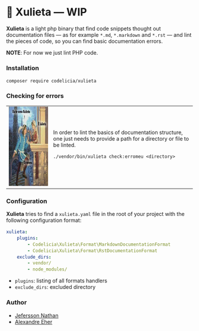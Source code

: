 🌹 Xulieta — WIP
================

**Xulieta** is a light php binary that find code snippets thought out 
documentation files — as for example `*.md`, `*.markdown` and `*.rst` 
— and lint the pieces of code, so you can find basic documentation errors.


**NOTE**: For now we just lint PHP code. 

### Installation

```shell script
composer require codelicia/xulieta 
```

### Checking for errors

<table>
<tr>
<td><img src="./meme.jpg"  alt="Xulieta" width="300" height="214"/></td> 
<td>
In order to lint the basics of documentation structure, one just needs to provide a path for a 
directory or file to be linted.

```shell script
./vendor/bin/xulieta check:erromeu <directory>
```
</td>
</tr>
</table>

### Configuration

**Xulieta** tries to find a `xulieta.yaml` file in the root of your project
with the following configuration format:

```yaml
xulieta:
    plugins:
        - Codelicia\Xulieta\Format\MarkdownDocumentationFormat
        - Codelicia\Xulieta\Format\RstDocumentationFormat
    exclude_dirs:
        - vendor/
        - node_modules/
```

- `plugins`: listing of all formats handlers
- `exclude_dirs`: excluded directory

### Author

- [Jefersson Nathan](@malukenho) 
- [Alexandre Eher](@eher) 
